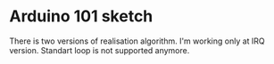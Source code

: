 # Arduino 101 sketch

There is two versions of realisation algorithm.
I'm working only at IRQ version. Standart loop is not supported anymore.

